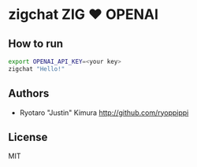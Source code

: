 # zigchat ZIG ❤️ OPENAI

## How to run

```bash
export OPENAI_API_KEY=<your key>
zigchat "Hello!"
```

## Authors

- Ryotaro "Justin" Kimura http://github.com/ryoppippi

## License
MIT


